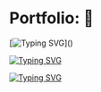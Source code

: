 # Portfolio: 🚀
[![Typing SVG](https://readme-typing-svg.herokuapp.com?color=FF0000&lines=Hi,+my+name+is+Elkhan.)]()

[![Typing SVG](https://readme-typing-svg.herokuapp.com?color=5BCDEC&lines=Эта+сборка+для+начинающих)]()

[![Typing SVG](https://readme-typing-svg.herokuapp.com?color=5BCDEC&lines=Со+сбросами+HTML+и+CSS)]()
